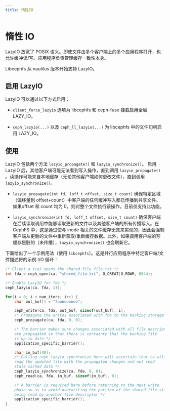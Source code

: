 ```yaml
---
title: 惰性IO
---
```


# 惰性 IO

LazyIO 放宽了 POSIX 语义。即使文件由多个客户端上的多个应用程序打开，也允许缓冲读/写。应用程序负责管理缓存一致性本身。

Libcephfs 从 nautilus 版本开始支持 LazyIO。

## 启用 LazyIO

LazyIO 可以通过以下方式启用：

- `client_force_lazyio` 选项为 libcephfs 和 ceph-fuse 挂载启用全局 LAZY_IO。

- `ceph_lazyio(...)` 以及 `ceph_ll_lazyio(...)` 为 libcephfs 中的文件句柄启用 LAZY_IO。

## 使用

LazyIO 包括两个方法 `lazyio_propagate()` 和 `lazyio_synchronize()`。 启用 LazyIO 后，其他客户端可能无法看到写入操作，直到调用 `lazyio_propagate()` 。读操作可能来自本地缓存（无论其他客户端如何更改文件），直到调用 `lazyio_synchronize()`。

- `lazyio_propagate(int fd, loff_t offset, size_t count)`
    确保特定区域（偏移量到 offset+count）中客户端的任何缓冲写入都已传播到共享文件。如果offset 和 count 均为 0，则对整个文件执行该操作。目前仅支持此功能。

- `lazyio_synchronize(int fd, loff_t offset, size_t count)`
    确保客户端在后续读取调用中能够读取更新的文件以及其他客户端的所有传播写入。在 CephFS 中，这是通过使与 inode 相关的文件缓存无效来实现的，因此会强制客户端从更新的文件中重新获取/重新缓存数据。此外，如果调用客户端的写缓存是脏的（未传播），`lazyio_synchronize()` 也会刷新它。

下面给出了一个示例用法（使用 `libcephfs`）。这是并行应用程序中特定客户端/文件描述符的示例 I/O 循环：

```cpp
/* Client a (ca) opens the shared file file.txt */
int fda = ceph_open(ca, "shared_file.txt", O_CREAT|O_RDWR, 0644);

/* Enable LazyIO for fda */
ceph_lazyio(ca, fda, 1));

for(i = 0; i < num_iters; i++) {
    char out_buf[] = "fooooooooo";

    ceph_write(ca, fda, out_buf, sizeof(out_buf), i);
    /* Propagate the writes associated with fda to the backing storage*/
    ceph_propagate(ca, fda, 0, 0);

    /* The barrier makes sure changes associated with all file descriptors
    are propagated so that there is certainty that the backing file
    is up to date */
    application_specific_barrier();

    char in_buf[40];
    /* Calling ceph_lazyio_synchronize here will ascertain that ca will
    read the updated file with the propagated changes and not read
    stale cached data */
    ceph_lazyio_synchronize(ca, fda, 0, 0);
    ceph_read(ca, fda, in_buf, sizeof(in_buf), 0);

    /* A barrier is required here before returning to the next write
    phase so as to avoid overwriting the portion of the shared file still
    being read by another file descriptor */
    application_specific_barrier();
}
```
